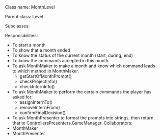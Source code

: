 Class name: MonthLevel

Parent class: Level

Subclasses:

Responsibilities:
* To start a month
* To show that a month ended
* To know the status of the current month (start, during, end)
* To know the commands accepted in this month.
* To ask MonthMaker to make a month and know which command leads to which method in MonthMaker.
  * getStartOfMonthPrompt()
  * checkProjectInfo()
  * checkInternInfo()
* To ask MonthMaker to perform the certain commands the player has asked for:
  * assignInternTo()
  * removeInternFrom()
  * confirmFinalDecision()
* To ask MonthPresenter to format the prompts into strings, then return that to ControllersPresenters.GameManager.
Collaborators:
* MonthMaker
* MonthPresenter